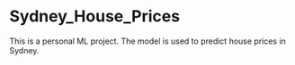 # Sydney_House_Prices
This is a personal ML project. The model is used to predict house prices in Sydney.
